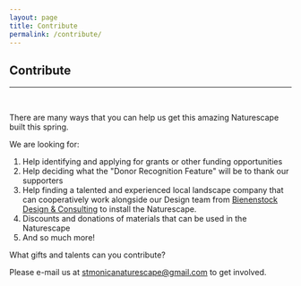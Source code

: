 ```yaml
---
layout: page
title: Contribute
permalink: /contribute/
---
```


## Contribute

<hr class="normal">
<br>

There are many ways that you can help us get this amazing Naturescape built this spring.

We are looking for:

1. Help identifying and applying for grants or other funding opportunities
2. Help deciding what the "Donor Recognition Feature" will be to thank our supporters
3. Help finding a talented and experienced local landscape company that can cooperatively work alongside our Design team from [Bienenstock Design &amp; Consulting](http://www.naturalplaygrounds.ca) to install the Naturescape.
4. Discounts and donations of materials that can be used in the Naturescape
5. And so much more!

What gifts and talents can you contribute?

Please e-mail us at [stmonicanaturescape@gmail.com](mailto:stmonicanaturescape@gmail.com) to get involved.
